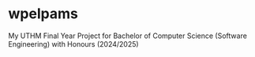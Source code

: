 # wpelpams
My UTHM Final Year Project for Bachelor of Computer Science (Software Engineering) with Honours (2024/2025)
